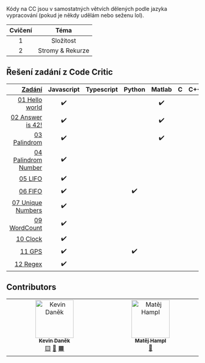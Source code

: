 Kódy na CC jsou v samostatných větvích dělených podle jazyka vypracování (pokud
je někdy udělám nebo seženu lol).

| Cvičení |       Téma       |
| :-----: | :--------------: |
|    1    |    Složitost     |
|    2    | Stromy & Rekurze |

## Řešení zadání z Code Critic

| [Zadání](Zadání/) | Javascript | Typescript | Python | Matlab | C | C++ | Rust | C# | Java| Ruby |
| -----: | :--------: | :--------: | :----: | :----: | :---: | :--: | :--:| :--: | :--: | :--: |
| [01 Hello world](Zadání/01%20Hello%20World.md)|✔️|||✔️|||✔️|||
| [02 Answer is 42!](Zadání/02%20Answer%20is%2042.md)|✔️|||✔️|||✔️
| [03 Palindrom](Zadání/03%20Palindrom.md)|✔️|||✔️|||✔️
| [04 Palindrom Number](Zadání/04%20Palindrom%20Number.md.md)|✔️|||||
| [05 LIFO](Zadání/05%20LIFO.md)|✔️|||||
| [06 FIFO](Zadání/06%20FIFO.md)|✔️||✔️|||
| [07 Unique Numbers](Zadání/07%20Unique%20Numbers.md)|✔️|||||
| [09 WordCount](Zadání/09%20WordCount.md)|✔️|||||
| [10 Clock](Zadání/10%20Clock.md)|✔️|||||
| [11 GPS](Zadání/11%20GPS.md)|✔️||✔️|||
| [12 Regex](Zadání/12%20Regex.md)|✔️|||||


## Contributors

<!-- ALL-CONTRIBUTORS-LIST:START - Do not remove or modify this section -->
<!-- prettier-ignore-start -->
<!-- markdownlint-disable -->
<table>
  <tbody>
    <tr>
      <td align="center" valign="top" width="14.28%"><a href="http://bahamut731lp.github.io"><img src="https://avatars.githubusercontent.com/u/27443880?v=4?s=100" width="100px;" alt="Kevin Daněk"/><br /><sub><b>Kevin Daněk</b></sub></a><br /><a href=""Javascript")," title="Javascript">🟨</a> <a href=""Rust")," title="Rust">🦀</a> <a href=""Matlab")," title="Matlab">🟧</a></td>
      <td align="center" valign="top" width="14.28%"><a href="https://github.com/matejhampl"><img src="https://avatars.githubusercontent.com/u/91940093?v=4?s=100" width="100px;" alt="Matěj Hampl"/><br /><sub><b>Matěj Hampl</b></sub></a><br /><a href=""Python")," title="Python">🐍</a></td>
    </tr>
  </tbody>
</table>

<!-- markdownlint-restore -->
<!-- prettier-ignore-end -->

<!-- ALL-CONTRIBUTORS-LIST:END -->
